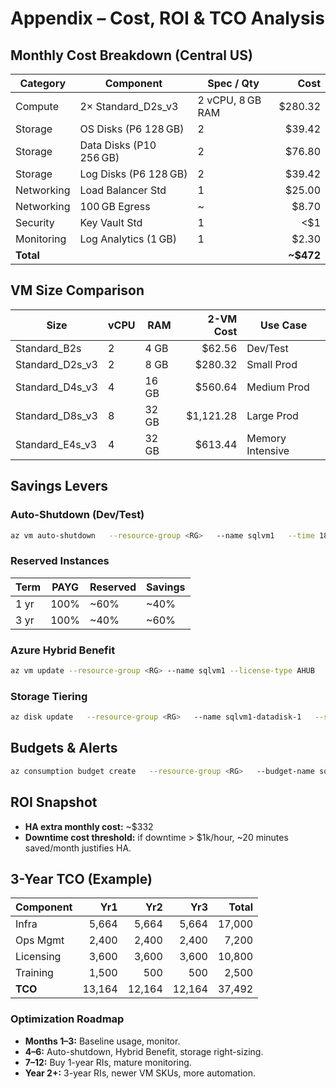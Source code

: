# Appendix – Cost, ROI & TCO Analysis

## Monthly Cost Breakdown (Central US)

| Category   | Component           | Spec / Qty                    | Cost    |
|------------|---------------------|-------------------------------|--------:|
| Compute    | 2× Standard_D2s_v3  | 2 vCPU, 8 GB RAM              | $280.32 |
| Storage    | OS Disks (P6 128 GB)| 2                             | $39.42  |
| Storage    | Data Disks (P10 256 GB)| 2                          | $76.80  |
| Storage    | Log Disks (P6 128 GB)| 2                            | $39.42  |
| Networking | Load Balancer Std   | 1                             | $25.00  |
| Networking | 100 GB Egress       | ~                             | $8.70   |
| Security   | Key Vault Std       | 1                             | <$1     |
| Monitoring | Log Analytics (1 GB)| 1                             | $2.30   |
| **Total**  |                     |                               | **~$472** |

## VM Size Comparison

| Size              | vCPU | RAM  | 2-VM Cost | Use Case            |
|-------------------|------|------|----------:|---------------------|
| Standard_B2s      | 2    | 4 GB | $62.56    | Dev/Test            |
| Standard_D2s_v3   | 2    | 8 GB | $280.32   | Small Prod          |
| Standard_D4s_v3   | 4    |16 GB | $560.64   | Medium Prod         |
| Standard_D8s_v3   | 8    |32 GB | $1,121.28 | Large Prod          |
| Standard_E4s_v3   | 4    |32 GB | $613.44   | Memory Intensive    |

## Savings Levers

### Auto-Shutdown (Dev/Test)

```bash
az vm auto-shutdown   --resource-group <RG>   --name sqlvm1   --time 1800   --email you@contoso.com
```

### Reserved Instances

| Term | PAYG | Reserved | Savings |
|------|------|----------|---------|
| 1 yr | 100% | ~60%     | ~40%    |
| 3 yr | 100% | ~40%     | ~60%    |

### Azure Hybrid Benefit

```bash
az vm update --resource-group <RG> --name sqlvm1 --license-type AHUB
```

### Storage Tiering

```bash
az disk update   --resource-group <RG>   --name sqlvm1-datadisk-1   --sku Standard_LRS
```

## Budgets & Alerts

```bash
az consumption budget create   --resource-group <RG>   --budget-name sql-ha-budget   --amount 600   --time-grain Monthly   --start-date 2025-07-01   --end-date 2026-07-01
```

## ROI Snapshot

- **HA extra monthly cost:** ~$332  
- **Downtime cost threshold:** if downtime > $1k/hour, ~20 minutes saved/month justifies HA.

## 3-Year TCO (Example)

| Component  | Yr1  | Yr2  | Yr3  | Total  |
|------------|-----:|-----:|-----:|-------:|
| Infra      | 5,664| 5,664| 5,664| 17,000 |
| Ops Mgmt   | 2,400| 2,400| 2,400| 7,200  |
| Licensing  | 3,600| 3,600| 3,600| 10,800 |
| Training   | 1,500| 500  | 500  | 2,500  |
| **TCO**    |13,164|12,164|12,164| 37,492 |

### Optimization Roadmap

- **Months 1–3:** Baseline usage, monitor.  
- **4–6:** Auto-shutdown, Hybrid Benefit, storage right-sizing.  
- **7–12:** Buy 1-year RIs, mature monitoring.  
- **Year 2+:** 3-year RIs, newer VM SKUs, more automation.
